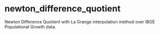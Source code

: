 # newton_difference_quotient
Newton Difference Quotient with La Grange interpolation method over IBGE Populational Growth data.

